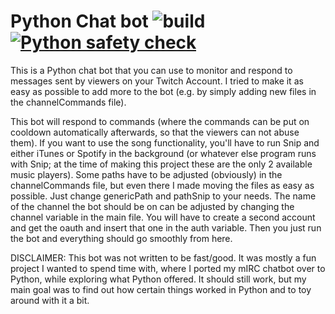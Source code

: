 # Python Chat bot ![build](https://github.com/VijoPlays/PythonChatBot/actions/workflows/codeql-analysis.yml/badge.svg) [![Python safety check](https://github.com/VijoPlays/PythonChatBot/actions/workflows/safety.yml/badge.svg)](https://github.com/VijoPlays/PythonChatBot/actions/workflows/safety.yml)

This is a Python chat bot that you can use to monitor and respond to messages sent by viewers on your Twitch Account.
I tried to make it as easy as possible to add more to the bot (e.g. by simply adding new files in the channelCommands file).

This bot will respond to commands (where the commands can be put on cooldown automatically afterwards, so that the viewers can not abuse them). If you want to use the song functionality, you'll have to run Snip and either iTunes or Spotify in the background (or whatever else program runs with Snip; at the time of making this project these are the only 2 available music players). Some paths have to be adjusted (obviously) in the channelCommands file, but even there I made moving the files as easy as possible. Just change genericPath and pathSnip to your needs.
The name of the channel the bot should be on can be adjusted by changing the channel variable in the main file. You will have to create a second account and get the oauth and insert that one in the auth variable. Then you just run the bot and everything should go smoothly from here.

DISCLAIMER: This bot was not written to be fast/good. It was mostly a fun project I wanted to spend time with, where I ported my mIRC chatbot over to Python, while exploring what Python offered. It should still work, but my main goal was to find out how certain things worked in Python and to toy around with it a bit.
